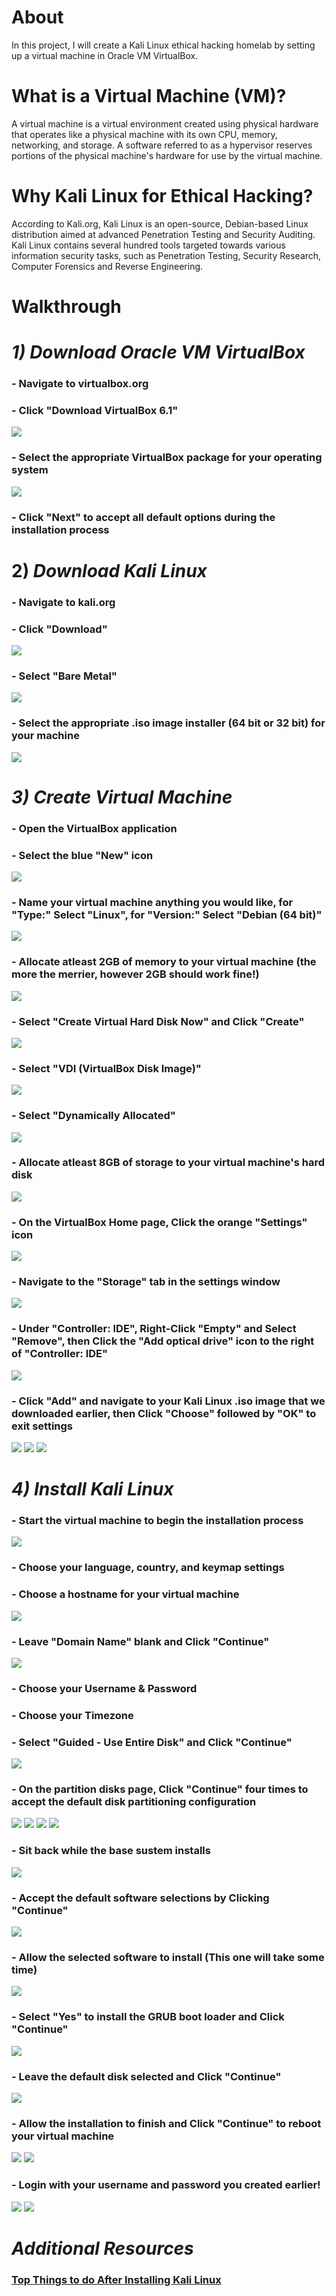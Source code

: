# About

In this project, I will create a Kali Linux ethical hacking homelab by setting up a virtual machine in Oracle VM VirtualBox.

# What is a Virtual Machine (VM)?

A virtual machine is a virtual environment created using physical hardware that operates like a physical machine with its own CPU, memory, networking, and storage. A software referred to as a hypervisor reserves portions of the physical machine's hardware for use by the virtual machine. 

# Why Kali Linux for Ethical Hacking?

According to Kali.org, Kali Linux is an open-source, Debian-based Linux distribution aimed at advanced Penetration Testing and Security Auditing. Kali Linux contains several hundred tools targeted towards various information security tasks, such as Penetration Testing, Security Research, Computer Forensics and Reverse Engineering. 

# Walkthrough
# *1) Download Oracle VM VirtualBox*

### - Navigate to virtualbox.org 
### - Click "Download VirtualBox 6.1"

![](vb.jpg)
### - Select the appropriate VirtualBox package for your operating system

![](host.jpg)
### - Click "Next" to accept all default options during the installation process

# 2) *Download Kali Linux*

### - Navigate to kali.org
### - Click "Download"

![](kali1.jpg)
### - Select "Bare Metal" 

![](kali2.jpg)
### - Select the appropriate .iso image installer (64 bit or 32 bit) for your machine

![](kali3.jpg)

# *3) Create Virtual Machine* 

### - Open the VirtualBox application
### - Select the blue "New" icon

![](vm1.jpg)
### - Name your virtual machine anything you would like, for "Type:" Select "Linux", for "Version:" Select "Debian (64 bit)"

![](vm3.jpg)
### - Allocate atleast 2GB of memory to your virtual machine (the more the merrier, however 2GB should work fine!)

![](vm4.jpg)
### - Select "Create Virtual Hard Disk Now" and Click "Create"

![](vm5.jpg)
### - Select "VDI (VirtualBox Disk Image)"

![](vm6.jpg)
### - Select "Dynamically Allocated" 

![](vm7.jpg)
### - Allocate atleast 8GB of storage to your virtual machine's hard disk

![](vm8.jpg)
### - On the VirtualBox Home page, Click the orange "Settings" icon

![](vm9.jpg)
### - Navigate to the "Storage" tab in the settings window

![](vm11.jpg)
### - Under "Controller: IDE", Right-Click "Empty" and Select "Remove", then Click the "Add optical drive" icon to the right of "Controller: IDE"

![](vm12.jpg)
### - Click "Add" and navigate to your Kali Linux .iso image that we downloaded earlier, then Click "Choose" followed by "OK" to exit settings

![](vm13.jpg)
![](vm14.jpg)
![](vm15.jpg)


# *4) Install Kali Linux*

### - Start the virtual machine to begin the installation process

![](ki1.jpg)
### - Choose your language, country, and keymap settings
### - Choose a hostname for your virtual machine

![](ki5.jpg)
### - Leave "Domain Name" blank and Click "Continue"

![](ki6.jpg)
### - Choose your Username & Password
### - Choose your Timezone
### - Select "Guided - Use Entire Disk" and Click "Continue"

![](ki10.jpg)
### - On the partition disks page, Click "Continue" four times to accept the default disk partitioning configuration

![](ki11.jpg)
![](ki12.jpg)
![](ki13.jpg)
![](ki14.jpg)
### - Sit back while the base sustem installs

![](ki15.jpg)
### - Accept the default software selections by Clicking "Continue"

![](ki16.jpg)
### - Allow the selected software to install (This one will take some time)

![](ki17.jpg)
### - Select "Yes" to install the GRUB boot loader and Click "Continue"

![](ki18.jpg)
### - Leave the default disk selected and Click "Continue"

![](ki19.jpg)
### - Allow the installation to finish and Click "Continue" to reboot your virtual machine

![](ki20.jpg)
![](ki21.jpg)
### - Login with your username and password you created earlier!

![](ki22.jpg)
![](post1.jpg)

# *Additional Resources*

### [Top Things to do After Installing Kali Linux](https://www.ceos3c.com/security/top-things-after-installing-kali-linux/)

